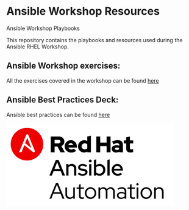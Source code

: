 # Ansible Workshop Resources

Ansible Workshop Playbooks

This repository contains the playbooks and resources used during the Ansible RHEL Workshop.

## Ansible Workshop exercises:
All the exercises covered in the workshop can be found [here](https://github.com/ansible/workshops/tree/master/exercises/ansible_rhel)

## Ansible Best Practices Deck:
Ansible best practices can be found [here](https://docs.google.com/presentation/d/1khWEuTXGQbJ-hQ4cneigDgAJ__tPccch7Q5Xqj1rkio/edit#slide=id.g547716335e_0_220)

![Red Hat Ansible Automation](images/rh-ansible-automation.png)
